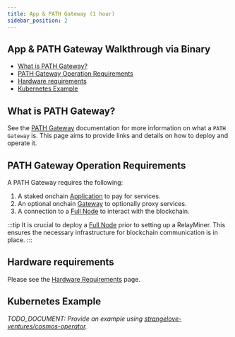 ```yaml
---
title: App & PATH Gateway (1 hour)
sidebar_position: 2
---
```


## App & PATH Gateway Walkthrough via Binary <!-- omit in toc -->

- [What is PATH Gateway?](#what-is-path-gateway)
- [PATH Gateway Operation Requirements](#path-gateway-operation-requirements)
- [Hardware requirements](#hardware-requirements)
- [Kubernetes Example](#kubernetes-example)

## What is PATH Gateway?

See the [PATH Gateway](https://path.grove.city) documentation for more
information on what a `PATH Gateway` is. This page aims to provide links and
details on how to deploy and operate it.

## PATH Gateway Operation Requirements

A PATH Gateway requires the following:

1. A staked onchain [Application](../../3_protocol/actors/2_application.md) to pay for services.
2. An optional onchain [Gateway](../../3_protocol/actors/3_gateway.md) to optionally proxy services.
3. A connection to a [Full Node](./../1_cheat_sheets/2_full_node_cheatsheet.md) to interact with the blockchain.

:::tip
It is crucial to deploy a [Full Node](./../1_cheat_sheets/2_full_node_cheatsheet.md) prior to setting up a RelayMiner.
This ensures the necessary infrastructure for blockchain communication is in place.
:::

## Hardware requirements

Please see the [Hardware Requirements](../4_faq/6_hardware_requirements.md#path-gateway) page.

## Kubernetes Example

_TODO_DOCUMENT: Provide an example using [strangelove-ventures/cosmos-operator](https://github.com/strangelove-ventures/cosmos-operator)._
